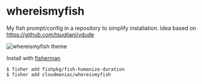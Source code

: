 # whereismyfish

My fish prompt/config in a repository to simplify installation.
Idea based on https://github.com/tsugliani/vdude

![whereismyfish theme](https://user-images.githubusercontent.com/10382023/32564504-c3fbbce4-c4b4-11e7-88d8-ccd50698ddb2.png)

Install with [fisherman](https://github.com/fisherman/fisherman)

```
$ fisher add fishpkg/fish-humanize-duration
$ fisher add cloudmaniac/whereismyfish
```
